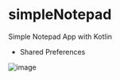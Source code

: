 # simpleNotepad
Simple Notepad App with Kotlin


- Shared Preferences

![image](https://user-images.githubusercontent.com/81313884/201789156-38fcbcef-a95d-40e9-b3c1-ad31265eeffc.png)
